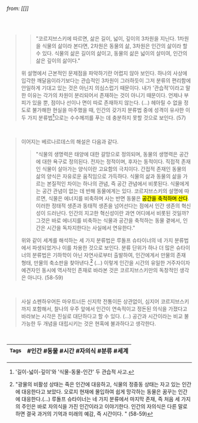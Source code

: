 
###### from: [[]]

<br/>

 >>	"코르지브스키에 따르면, 삶은 길이, 넓이, 깊이의 3차원을 지닌다. 1차원을 식물의 삶이라 본다면, 2차원은 동물의 삶, 3차원은 인간의 삶이라 할 수 있다. 식물의 삶은 길이의 삶이고, 동물의 삶은 넓이의 살미여, 인간의 삶은 깊이의 삶이다."
>
>위 설명에서 근본적인 문제점을 파악하기란 어렵지 않아 보인다. 하나의 사상에 입각한 깨달음이라기보다는 관습적인 3차원이 그러하듯이 그저 분류의 편리함에 안일하게 기대고 있는 것은 아닌지 의심스럽기 때문이다. 내가 '관습적'이라고 말한 이유는 각가의 차원이 분리되어서 존재하는 것이 아니기 때문이다. 언제나 부피가 있을 뿐, 점이나 선이나 면이 따로 존재하지 않는다. (...) 헤아릴 수 없을 정도로 불가해한 현실을 마주했을 때, 인간의 갖가지 분류법 중에 성격이 유사한 이 두 가지 분류법[^1]으로는 수수께끼를 푸는 데 충분하지 못할 것으로 보인다. (57)

<br/>

>이어지는 베르나르데스의 해설은 다음과 같다.
>
>>	"식물의 생명력은 태양에 대한 갈망으로 정의되며, 동물의 생명력은 공간에 대한 욕구로 정의된다. 전자는 정적이며, 후자는 동적이다. 직접적 존재인 식물이 살아가는 양식이란 고요함의 극치이다. 간접적 존재인 동물의 삶의 양식은 자유로운 움직임으로 가득하다. 
>>	식물의 삶과 동물의 삶을 가르는 본질적인 차이는 하나의 관념, 즉 공간 관념에서 비롯된다. 식물에게는 공간 관념이 없는 데 반해 동물에게는 있다. 코르지브스키의 설명에 따르면, 식물은 에너지를 비축하며 사는 반면 동물은 <mark class="hltr-yellow">공간을 축적하며 산다</mark>. 이러한 정태적 생존과 동태적 생존을 넘어선다는 점에서 인간 생존의 혁신성이 드러난다. 인간의 지고한 혁신성이란 과연 어디에서 비롯된 것일까? 그것은 바로 에너지를 비축하는 식물과 공간을 축적하는 동물 곁에서, 인간은 시간을 독차지한다는 사실에서 연유한다."
>
>위와 같이 세계를 해석하는 세 가지 분류법은 루돌프 슈타이너의 네 가지 분류법에서 파생되었거나 이를 차용한 것으로 보인다. 분류 단위가 하나 더 많은 슈타이너의 분류법은 기하학이 아닌 자연사로부터 출발하여, 인간에게서 만물의 존재 형태, 만물의 축소판을 찾아낸다.[^2] (...) 이렇게 인간을 시간의 유일한 거주자이자 예견자인 동시에 역사적인 존재로 바라본 것은 코르지브스키만의 독창적인 생각은 아니다. (58-59)

<br/>

>사실 쇼펜하우어든 마우트너든 신지학 전통이든 상관없이, 심지어 코르지브스키까지 포함해서, 찰나의 우주 앞에서 인간이 연속적이고 정돈된 의식을 가졌다고 바라보는 시각은 진실로 대단하다고 할 수 있다. (...) 공간과 시간이라는 비교 불가능한 두 개념을 대립시키는 것은 현혹에 불과하다고 생각한다.

<br/>

| <small> Tags </small> | #인간 #동물 #시간 #자의식 #분류 #세계  |
| --- | --- |


[^1]: '길이-넓이-깊이'와 '식물-동물-인간' 두 관습적 사고.
[^2]: "광물의 비활성 상태는 죽은 인간에 대응하고, 식물의 정중동 상태는 자고 있는 인간에 대응한다고 보았다. 오로지 현재에 몰입하여 쉽게 망각하는 동물은 꿈꾸는 인간에 대응한다.(...) 루돌프 슈타이너는 네 가지 분류에서 마지막 존재, 즉 처음 세 가지의 주인은 바로 자의식을 가진 인간이라고 이야기한다. 인간의 자의식은 다른 말로 하면 결국 과거의 기억과 미래의 예감, 즉 시간이다. " (58-59)